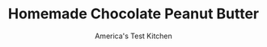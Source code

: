 ---
layout: ../../layouts/MarkdownPostLayout.astro
title: Homemade Chocolate Peanut Butter
author: America's Test Kitchen
pubDate: 2023-03-15
description: "Take charge and make your peanut butter just the way you like it with our easy technique. "
image_url: https://res.cloudinary.com/hksqkdlah/image/upload/ar_1:1,c_fill,dpr_2.0,f_auto,fl_lossy.progressive.strip_profile,g_faces:auto,q_auto:low,w_344/SFS_ChocolatePeanutButter_013_ejkeyh
tags: ["Side Dishes","Condiments"]
calories: 2058
protein: 7
carbohydrates: 14
fats: 
fiber: 2
ingredients: ["1½ cups, dry-roasted peanuts","⅔ cup (4 ounces), milk chocolate chips","½ teaspoon, table salt"]
serves: 8
time: "15 minutes, plus 1 hour cooling"
instructions: ["Process peanuts, chocolate chips, and salt in food processor until smooth, about 4 minutes (mixture will initially form clumps but will eventually thin out), scraping down sides and bottom of bowl as needed.","Transfer to 1-cup jar and let cool for 1 hour. If peanut butter is thinner than desired after cooling, thicken by stirring in water, 1 teaspoon at a time, until desired consistency is reached. Serve. (Peanut butter can be stored at room temperature for up to 2 months. Stir to incorporate any oil that has separated before serving.)"]
nutrition: ["193 mg Potassium","102 mg Phosphorus","41 mg Calcium","1 mg Iron","45 mg Magnesium","104 mg Sodium","20 g Fat","3 mg Niacin (B3)","9 g Monounsaturated","4 g Polyunsaturated","2 mg Cholesterol","3 g Saturated","2 g Fiber","65 µg Folate (food)","10 g Sugars","1 g Water","14 g Carbs","65 µg Folate equivalent (total)","7 g Protein","3 mg Vitamin E","257 kcal Energy","8 g Sugars, added","2058 calories"]
notes: "To control the salt level, we developed this recipe with unsalted peanuts. If you can find only salted dry-roasted peanuts, omit the salt and season to taste before serving."
---